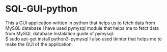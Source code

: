 # SQL-GUI-python
This a GUI application written in python that helps us to fetch data from MySQL database
I have used pymysql module that helps me to fetct data from MySQL database
Instalation guide of pymysql:   
$ sudo apt-get install python3-pymysql
I also used tkinter that helps me to make the GUI of the application.
